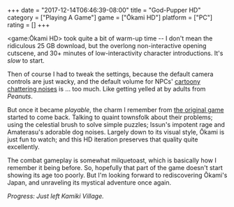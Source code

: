 +++
date = "2017-12-14T06:46:39-08:00"
title = "God-Pupper HD"
category = ["Playing A Game"]
game = ["Ōkami HD"]
platform = ["PC"]
rating = []
+++

<game:Ōkami HD> took quite a bit of warm-up time -- I don't mean the ridiculous 25 GB download, but the overlong non-interactive opening cutscene, and 30+ minutes of low-interactivity character introductions.  It's <i>slow</i> to start.

Then of course I had to tweak the settings, because the default camera controls are just wacky, and the default volume for NPCs' [cartoony chattering noises](game:Banjo-Kazooie) is ... too much.  Like getting yelled at by adults from <i>Peanuts</i>.

But once it became <i>playable</i>, the charm I remember from [the original game](game:Ōkami) started to come back.  Talking to quaint townsfolk about their problems; using the celestial brush to solve simple puzzles; Issun's impotent rage and Amaterasu's adorable dog noises.  Largely down to its visual style, Ōkami is just fun to watch; and this HD iteration preserves that quality quite excellently.

The combat gameplay is somewhat milquetoast, which is basically how I remember it being before.  So, hopefully that part of the game doesn't start showing its age too poorly.  But I'm looking forward to rediscovering Ōkami's Japan, and unraveling its mystical adventure once again.

<i>Progress: Just left Kamiki Village.</i>
